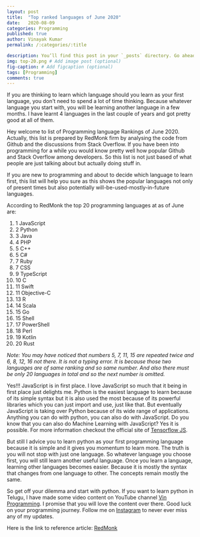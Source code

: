 ```yaml
---
layout: post
title:  "Top ranked languages of June 2020"
date:   2020-08-09
categories: Programming
published: true
author: Vinayak Kumar
permalink: /:categories/:title

description: You’ll find this post in your `_posts` directory. Go ahead and edit it and re-build the site to see your changes. # Add post description (optional)
img: top-20.png # Add image post (optional)
fig-caption: # Add figcaption (optional)
tags: [Programming]
comments: true
---
```


<div> <p>   If you are thinking to learn which language should you learn as your first language, you don't need to spend a lot of time thinking. Because whatever language you start with, you will be learning another language in a few months. I have learnt 4 languages in the last couple of years and got pretty good at all of them.</p>
  <p>   Hey welcome to list of Programming language Rankings of June 2020. Actually, this list is prepared by RedMonk firm by analysing the code from Github and the discussions from Stack Overflow. If you have been into programming for a while you would know pretty well how popular Github and Stack Overflow among developers. So this list is not just based of what people are just talking about but actually doing stuff in.</p>
<p>   If you are new to programming and about to decide which language to learn first, this list will help you sure as this shows the popular languages not only of present times but also potentially will-be-used-mostly-in-future languages.</p>

<p>According to RedMonk the top 20 programming languages at as of June are:
  <ol>
    <li>1 JavaScript</li>
    <li>2 Python</li>
    <li>3 Java</li>
    <li>4 PHP</li>
    <li>5 C++</li>
    <li>5 C#</li>
    <li>7 Ruby</li>
    <li>7 CSS</li>
    <li>9 TypeScript</li>
    <li>10 C</li>
    <li>11 Swift</li>
    <li>11 Objective-C</li>
    <li>13 R</li>
    <li>14 Scala</li>
    <li>15 Go</li>
    <li>15 Shell</li>
    <li>17 PowerShell</li>
    <li>18 Perl</li>
    <li>19 Kotlin</li>
      <li>20 Rust</li>
  </ol></p>
<p><i>Note: You may have noticed that numbers 5, 7, 11, 15 are repeated twice and 6, 8, 12, 16 not there. It is not a typing error. It is because those two languages are of same ranking and so same number. And also there must be only 20 languages in total and so the next number is omitted.</i></p>

  <p>   Yes!!! JavaScript is in first place. I love JavaScript so much that it being in first place just delights me. Python is the easiest language to learn because of its simple syntax but it is also used the most because of its powerful libraries which you can just import and use, just like that. But eventually JavaScript is taking over Python because of its wide range of  applications. Anything you can do with python, you can also do with JavaScript. Do you know that you can also do Machine Learning with JavaScript? Yes it is possible. For more information checkout the official site of <a href="https://www.tensorflow.org/js" target="_blank">Tensorflow JS</a>.</p>

  <p>   But still I advice you to learn python as your first programming language because it is simple and it gives you momentum to learn more. The truth is you will not stop with just one language. So whatever language you choose first, you will still learn another useful language. Once you learn a language, learning other languages becomes easier. Because it is mostly the syntax that changes from one language to other. The concepts remain mostly the same.</p>

  <p>   So get off your dilemma and start with python. If you want to learn python in Telugu, I have made some video content on YouTube channel <a href="https://www.youtube.com/channel/UCdvfs0RU1DUmWFihtcWYCtA" target="_blank">Vin Programming</a>. I promise that you will love the content over there. Good luck on your programming journey. Follow me on <a href="https:instagram.com/vinayakdknight" target="_blank">Instagram</a> to never ever miss any of my updates.</p>
  <p>Here is the link to reference article: <a href="https://redmonk.com/sogrady/2020/07/27/language-rankings-6-20/" target="_blank">RedMonk</a>
  </div>
